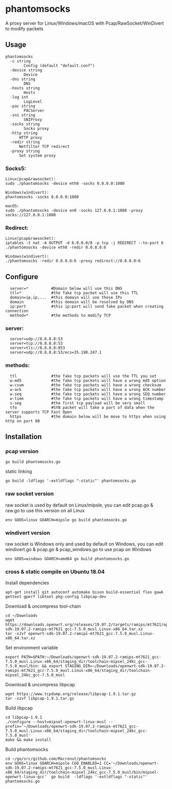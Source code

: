 # phantomsocks
A proxy server for Linux/Windows/macOS with Pcap/RawSocket/WinDivert to modify packets
## Usage
```
phantomsocks
  -c string
    	Config (default "default.conf")
  -device string
    	Device
  -dns string
    	DNS
  -hosts string
    	Hosts
  -log int
    	LogLevel
  -pac string
    	PACServer
  -sni string
    	SNIProxy
  -socks string 
    	Socks proxy
  -http string
      HTTP proxy
  -redir string
      Netfilter TCP redirect
  -proxy string
      Set system proxy
```
### Socks5:
```
Linux(pcap&rawsocket):
sudo ./phantomsocks -device eth0 -socks 0.0.0.0:1080

Windows(windivert):
phantomsocks -socks 0.0.0.0:1080

macOS:
sudo ./phantomsocks -device en0 -socks 127.0.0.1:1080 -proxy socks://127.0.0.1:1080
```
### Redirect:
```
Linux(pcap&rawsocket):
iptables -t nat -A OUTPUT -d 6.0.0.0/8 -p tcp -j REDIRECT --to-port 6
./phantomsocks -device eth0 -redir 0.0.0.0:6

Windows(windivert):
./phantomsocks -redir 0.0.0.0:6 -proxy redirect://0.0.0.0:6
```

## Configure
```
  server=*          #Domain below will use this DNS 
  ttl=*             #the fake tcp packet will use this TTL
  domain=ip,ip,...  #this domain will use these IPs
  domain            #this domain will be resolved by DNS
  ip:port           #this ip:port will send fake packet when creating connection
  method=*          #the methods to modify TCP
```
### server:
```
  server=udp://8.8.8.8:53
  server=tcp://8.8.8.8:53
  server=tls://8.8.8.8:853
  server=udp://8.8.8.8:53/ecs=35.190.247.1
```
### methods:
```
  ttl               #the fake tcp packets will use the TTL you set
  w-md5             #the fake tcp packets will have a wrong md5 option
  w-csum            #the fake tcp packets will have a wrong checksum
  w-ack             #the fake tcp packets will have a wrong ACK number
  w-seq             #the fake tcp packets will have a wrong SEQ number
  w-time            #the fake tcp packets will have a wrong timestamp
  s-seg             #the first tcp payload will be very small
  tfo               #SYN packet will take a part of data when the server supports TCP Fast Open
  https             #the domain below will be move to https when using http on port 80
```
## Installation
### pcap version
```
go build phantomsocks.go
```
static linking 
```
go build -ldflags '-extldflags "-static"' phantomsocks.go
```
### raw socket version
raw socket is used by default on Linux/mipsle, you can edit pcap.go & raw.go to use this version on all Linux
```
env GOOS=linux GOARCH=mipsle go build phantomsocks.go
```
### windivert version
raw socket is Windows only and used by default on Windows, you can edit windivert.go & pcap.go & pcap_windows.go to use pcap on Windows
```
env GOOS=windows GOARCH=amd64 go build phantomsocks.go
```

### cross & static compile on Ubuntu 18.04
Install dependencies
```
apt-get install git autoconf automake bison build-essential flex gawk gettext gperf libtool pkg-config libpcap-dev
```
Download & uncompress tool-chain
```
cd ~/Downloads
wget https://downloads.openwrt.org/releases/19.07.2/targets/ramips/mt7621/openwrt-sdk-19.07.2-ramips-mt7621_gcc-7.5.0_musl.Linux-x86_64.tar.xz
tar -xJvf openwrt-sdk-19.07.2-ramips-mt7621_gcc-7.5.0_musl.Linux-x86_64.tar.xz
```
Set environment variable
```
export PATH=$PATH:~/Downloads/openwrt-sdk-19.07.2-ramips-mt7621_gcc-7.5.0_musl.Linux-x86_64/staging_dir/toolchain-mipsel_24kc_gcc-7.5.0_musl/bin: && export STAGING_DIR=~/Downloads/openwrt-sdk-19.07.2-ramips-mt7621_gcc-7.5.0_musl.Linux-x86_64/staging_dir/toolchain-mipsel_24kc_gcc-7.5.0_musl
```
Download & uncompress libpcap
```
wget https://www.tcpdump.org/release/libpcap-1.9.1.tar.gz
tar -xzvf libpcap-1.9.1.tar.gz
```
Build libpcap
```
cd libpcap-1.9.1
./configure --host=mipsel-openwrt-linux-musl --prefix='~/Downloads/openwrt-sdk-19.07.2-ramips-mt7621_gcc-7.5.0_musl.Linux-x86_64/staging_dir/toolchain-mipsel_24kc_gcc-7.5.0_musl'
make && make install 
```
Build phantomsocks
```
cd ~/go/src/github.com/Macronut/phantomsocks
env GOOS=linux GOARCH=mipsle CGO_ENABLED=1 CC='~/Downloads/openwrt-sdk-19.07.2-ramips-mt7621_gcc-7.5.0_musl.Linux-x86_64/staging_dir/toolchain-mipsel_24kc_gcc-7.5.0_musl/bin/mipsel-openwrt-linux-gcc'  go build  -ldflags '-extldflags "-static"'  phantomsocks.go
```
